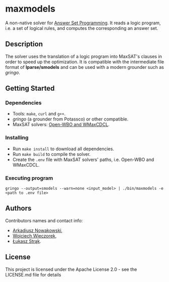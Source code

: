 # maxmodels

A non-native solver for [Answer Set Programming](https://en.wikipedia.org/wiki/Answer_set_programming).
It reads a logic program, i.e. a set of logical rules, and computes the corresponding an answer set.

## Description

The solver uses the translation of a logic program into MaxSAT's clauses in order to speed up
the optimization. It is compatible with the intermediate file format of **lparse/smodels** and can be used with a modern grounder such as _gringo_.

## Getting Started

### Dependencies

-   Tools: `make`, `curl` and `g++`.
-   _gringo_ (a grounder from Potassco) or other compatible.
-   MaxSAT solvers: [Open-WBO and WMaxCDCL](https://maxsat-evaluations.github.io/2023/descriptions.html).

### Installing

-   Run `make install` to download all dependencies.
-   Run `make build` to compile the solver.
-   Create the `.env` file with MaxSAT solvers' paths, i.e. Open-WBO and WMaxCDCL.

### Executing program

```
gringo --output=smodels --warn=none <input_model> | ./bin/maxmodels -e <path to .env file>
```

## Authors

Contributors names and contact info:

-   [Arkadiusz Nowakowski](https://ab.us.edu.pl/emp?id=46971),
-   [Wojciech Wieczorek](https://kiia.ubb.edu.pl/pracownicy/dr-habwojciechwieczorek),
-   [Łukasz Strąk](https://ab.us.edu.pl/emp?id=47011).

## License

This project is licensed under the Apache License 2.0 - see the LICENSE.md file for details
